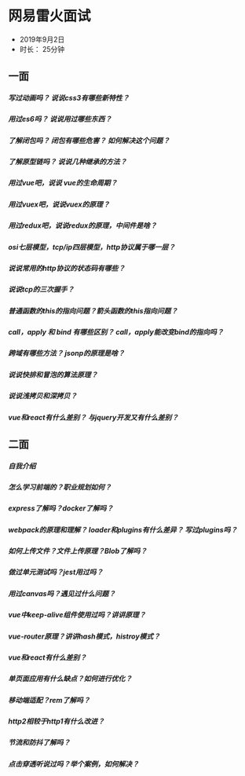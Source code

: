# 网易雷火面试
+ 2019年9月2日
+ 时长： 25分钟

## 一面

##### 写过动画吗？ 说说css3有哪些新特性？

##### 用过es6吗？ 说说用过哪些东西？

##### 了解闭包吗？ 闭包有哪些危害？ 如何解决这个问题？

##### 了解原型链吗？ 说说几种继承的方法？

##### 用过vue吧，说说 vue的生命周期？

##### 用过vuex吧，说说vuex的原理？

##### 用过redux吧，说说redux的原理，中间件是啥？

##### osi七层模型，tcp/ip四层模型，http协议属于哪一层？

##### 说说常用的http协议的状态码有哪些？

##### 说说tcp的三次握手？

##### 普通函数的this的指向问题？箭头函数的this指向问题？

##### call，apply 和 bind 有哪些区别？ call，apply能改变bind的指向吗？

##### 跨域有哪些方法？ jsonp的原理是啥？

##### 说说快排和冒泡的算法原理？

##### 说说浅拷贝和深拷贝？

##### vue和react有什么差别？ 与jquery开发又有什么差别？


## 二面

##### 自我介绍

##### 怎么学习前端的？职业规划如何？

##### express了解吗？docker了解吗？

##### webpack的原理和理解？ loader和plugins有什么差异？ 写过plugins吗？

##### 如何上传文件？文件上传原理？Blob了解吗？

##### 做过单元测试吗？jest用过吗？

##### 用过canvas吗？遇见过什么问题？

##### vue中keep-alive组件使用过吗？讲讲原理？

##### vue-router原理？讲讲hash模式，histroy模式？

##### vue和react有什么差别？

##### 单页面应用有什么缺点？如何进行优化？

##### 移动端适配？rem了解吗？

##### http2相较于http1有什么改进？

##### 节流和防抖了解吗？

##### 点击穿透听说过吗？举个案例，如何解决？

